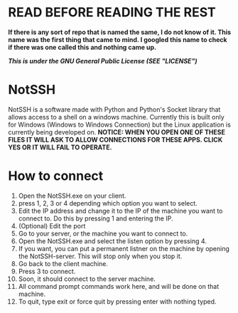# READ BEFORE READING THE REST
**If there is any sort of repo that is named the same, I do not know of it. This name was the first thing that came to mind. I googled this name to check if there was one called this and nothing came up.**

***This is under the GNU General Public License (SEE "LICENSE")***

# NotSSH
NotSSH is a software made with Python and Python's Socket library that allows access to a shell on a windows machine. Currently this is built only for Windows (Windows to Windows Connection) but the Linux application is currently being developed on.
**NOTICE: WHEN YOU OPEN ONE OF THESE FILES IT WILL ASK TO ALLOW CONNECTIONS FOR THESE APPS. CLICK YES OR IT WILL FAIL TO OPERATE.**
# How to connect
1. Open the NotSSH.exe on your client.
2. press 1, 2, 3 or 4 depending which option you want to select.
3. Edit the IP address and change it to the IP of the machine you want to connect to. Do this by pressing 1 and entering the IP.
4. (Optional) Edit the port
5. Go to your server, or the machine you want to connect to.
6. Open the NotSSH.exe and select the listen option by pressing 4.
7. If you want, you can put a permanent listner on the machine by opening the NotSSH-server. This will stop only when you stop it.
8. Go back to the client machine.
9. Press 3 to connect.
10. Soon, it should connect to the server machine.
11. All command prompt commands work here, and will be done on that machine.
12. To quit, type exit or force quit by pressing enter with nothing typed.
